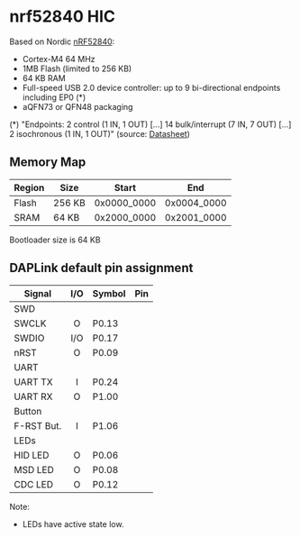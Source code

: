 # nrf52840 HIC

Based on Nordic [nRF52840](https://www.nordicsemi.com/Products/nRF52840):
- Cortex-M4 64 MHz
- 1MB Flash (limited to 256 KB)
- 64 KB RAM
- Full-speed USB 2.0 device controller: up to 9 bi-directional endpoints including EP0 (*)
- aQFN73 or QFN48 packaging

(*) "Endpoints: 2 control (1 IN, 1 OUT) [...] 14 bulk/interrupt (7 IN, 7 OUT) [...] 2 isochronous (1 IN, 1 OUT)" (source: [Datasheet](https://infocenter.nordicsemi.com/pdf/nRF52840_PS_v1.7.pdf))

## Memory Map

| Region   |  Size  | Start       | End         |
|----------|--------|-------------|-------------|
| Flash    | 256 KB | 0x0000_0000 | 0x0004_0000 |
| SRAM     |  64 KB | 0x2000_0000 | 0x2001_0000 |

Bootloader size is 64 KB

## DAPLink default pin assignment

| Signal      | I/O | Symbol  | Pin |
|-------------|:---:|---------|:---:|
| SWD         |
| SWCLK       |  O  | P0.13   |     |
| SWDIO       | I/O | P0.17   |     |
| nRST        |  O  | P0.09   |     |
| UART        |
| UART TX     |  I  | P0.24   |     |
| UART RX     |  O  | P1.00   |     |
| Button      |
| F-RST  But. |  I  | P1.06   |     |
| LEDs        |
| HID LED     |  O  | P0.06   |     |
| MSD LED     |  O  | P0.08   |     |
| CDC LED     |  O  | P0.12   |     |

Note:
- LEDs have active state low.

